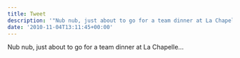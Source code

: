 ```yaml
---
title: Tweet
description: '"Nub nub, just about to go for a team dinner at La Chapelle... "'
date: '2010-11-04T13:11:45+00:00'
---
```

Nub nub, just about to go for a team dinner at La Chapelle... 
